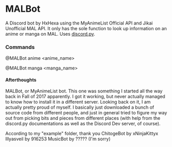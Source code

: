 # MALBot

A Discord bot by HxHexa using the MyAnimeList Official API and Jikai Unofficial MAL API. It only has the sole function to look up information on an anime or manga on MAL. Uses [discord.py](https://github.com/Rapptz/discord.py).

### Commands

@MALBot anime <anime_name>

@MALBot manga <manga_name>

#### Afterthoughts
MALBot, or MyAnimeList bot. This one was something I started all the way back in Fall of 2017 apparently. I got it working, but never actually managed to know how to install it in a different server. Looking back on it, I am actually pretty proud of myself. I basically just downloaded a bunch of source code from different people, and just in general tried to figure my way out from picking bits and pieces from different places (with help from the discord.py documentations as well as the Discord Dev server, of course).

According to my "example" folder, thank you
ChitogeBot by xNinjaKittyx
Illyasveil by 916253
MusicBot by ????? (I'm sorry)
